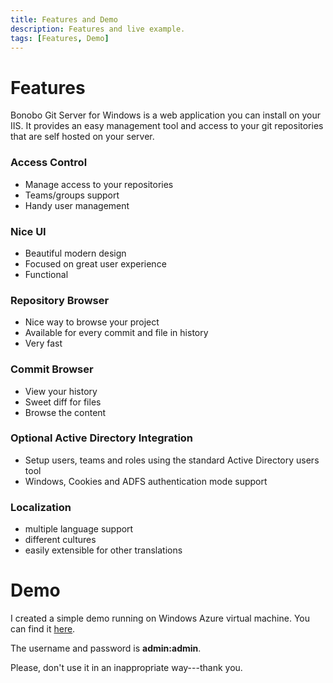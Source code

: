```yaml
---
title: Features and Demo
description: Features and live example.
tags: [Features, Demo]
---
```


Features
===================================

Bonobo Git Server for Windows is a web application you can install on your IIS. It provides an easy management tool and access to your git repositories that are self hosted on your server.

### Access Control

* Manage access to your repositories 
* Teams/groups support
* Handy user management

### Nice UI

* Beautiful modern design
* Focused on great user experience
* Functional

### Repository Browser

* Nice way to browse your project
* Available for every commit and file in history
* Very fast

### Commit Browser

* View your history
* Sweet diff for files
* Browse the content

### Optional Active Directory Integration

* Setup users, teams and roles using the standard Active Directory users tool
* Windows, Cookies and ADFS authentication mode support

### Localization

* multiple language support
* different cultures
* easily extensible for other translations


Demo
===================================

I created a simple demo running on Windows Azure virtual machine. You can find it [here](http://demo.bonobogitserver.com/).

The username and password is **admin:admin**. 

Please, don't use it in an inappropriate way---thank you.
